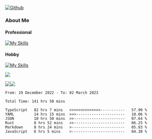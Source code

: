 [![Github](https://img.shields.io/github/followers/RinGoku?label=Follow&style=social)](https://github.com/RinGoku)

### About Me
#### Professional
[![My Skills](https://skillicons.dev/icons?i=react,ts,js,nodejs,java,graphql,firebase,githubactions&theme=light)](https://skillicons.dev)
#### Hobby
[![My Skills](https://skillicons.dev/icons?i=unity,rust,py&theme=light)](https://skillicons.dev)


![](https://github-profile-summary-cards.vercel.app/api/cards/profile-details?username=RinGoku&theme=default)

![](https://github-profile-summary-cards.vercel.app/api/cards/repos-per-language?username=RinGoku&theme=default)![](https://github-profile-summary-cards.vercel.app/api/cards/stats?username=RinGoku&theme=default)

<!--START_SECTION:waka-->

```text
From: 19 December 2022 - To: 02 March 2023

Total Time: 141 hrs 50 mins

TypeScript   82 hrs 7 mins   >>>>>>>>>>>>>>-----------   57.90 %
YAML         14 hrs 15 mins  >>>----------------------   10.06 %
JSON         10 hrs 50 mins  >>-----------------------   07.64 %
Rust         8 hrs 52 mins   >>-----------------------   06.25 %
Markdown     8 hrs 24 mins   >------------------------   05.93 %
JavaScript   6 hrs 5 mins    >------------------------   04.30 %
```

<!--END_SECTION:waka-->
